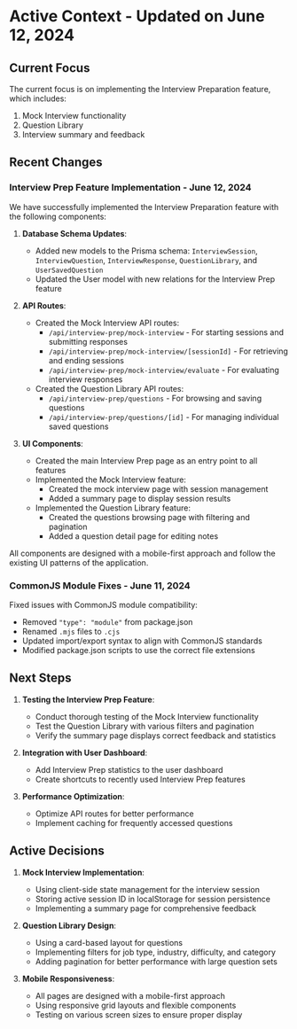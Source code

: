 # Active Context - Updated on June 12, 2024

## Current Focus

The current focus is on implementing the Interview Preparation feature, which includes:

1. Mock Interview functionality
2. Question Library
3. Interview summary and feedback

## Recent Changes

### Interview Prep Feature Implementation - June 12, 2024

We have successfully implemented the Interview Preparation feature with the following components:

1. **Database Schema Updates**:

   - Added new models to the Prisma schema: `InterviewSession`, `InterviewQuestion`, `InterviewResponse`, `QuestionLibrary`, and `UserSavedQuestion`
   - Updated the User model with new relations for the Interview Prep feature

2. **API Routes**:

   - Created the Mock Interview API routes:
     - `/api/interview-prep/mock-interview` - For starting sessions and submitting responses
     - `/api/interview-prep/mock-interview/[sessionId]` - For retrieving and ending sessions
     - `/api/interview-prep/mock-interview/evaluate` - For evaluating interview responses
   - Created the Question Library API routes:
     - `/api/interview-prep/questions` - For browsing and saving questions
     - `/api/interview-prep/questions/[id]` - For managing individual saved questions

3. **UI Components**:
   - Created the main Interview Prep page as an entry point to all features
   - Implemented the Mock Interview feature:
     - Created the mock interview page with session management
     - Added a summary page to display session results
   - Implemented the Question Library feature:
     - Created the questions browsing page with filtering and pagination
     - Added a question detail page for editing notes

All components are designed with a mobile-first approach and follow the existing UI patterns of the application.

### CommonJS Module Fixes - June 11, 2024

Fixed issues with CommonJS module compatibility:

- Removed `"type": "module"` from package.json
- Renamed `.mjs` files to `.cjs`
- Updated import/export syntax to align with CommonJS standards
- Modified package.json scripts to use the correct file extensions

## Next Steps

1. **Testing the Interview Prep Feature**:

   - Conduct thorough testing of the Mock Interview functionality
   - Test the Question Library with various filters and pagination
   - Verify the summary page displays correct feedback and statistics

2. **Integration with User Dashboard**:

   - Add Interview Prep statistics to the user dashboard
   - Create shortcuts to recently used Interview Prep features

3. **Performance Optimization**:
   - Optimize API routes for better performance
   - Implement caching for frequently accessed questions

## Active Decisions

1. **Mock Interview Implementation**:

   - Using client-side state management for the interview session
   - Storing active session ID in localStorage for session persistence
   - Implementing a summary page for comprehensive feedback

2. **Question Library Design**:

   - Using a card-based layout for questions
   - Implementing filters for job type, industry, difficulty, and category
   - Adding pagination for better performance with large question sets

3. **Mobile Responsiveness**:
   - All pages are designed with a mobile-first approach
   - Using responsive grid layouts and flexible components
   - Testing on various screen sizes to ensure proper display
